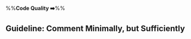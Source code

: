 <link rel="stylesheet" href="{{baseUrl}}/css/textbook.css">

<div class="website-content">

%%**Code Quality :arrow_right:**%%

## Guideline: Comment Minimally, but Sufficiently

<div id="main">

<include src="introduction/embed.md" />
<include src="basic/embed.md" />
<include src="intermediate/embed.md" />

</div>

</div>
